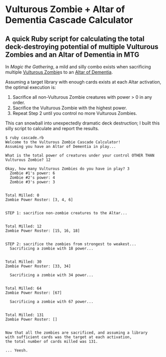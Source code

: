 # Vulturous Zombie + Altar of Dementia Cascade Calculator

## A quick Ruby script for calculating the total deck-destroying potential of multiple Vulturous Zombies and an Altar of Dementia in MTG

In *Magic the Gathering*, a mild and silly combo exists when sacrificing multiple [Vulturous Zombie](https://gatherer.wizards.com/Pages/Card/Details.aspx?multiverseid=446906)s to an [Altar of Dementia](https://gatherer.wizards.com/Pages/Card/Details.aspx?multiverseid=464167).

Assuming a target library with enough cards exists at each Altar activation, the optimal execution is:

1. Sacrifice all non-Vulturous Zombie creatures with power > 0 in any order.
2. Sacrifice the Vulturous Zombie with the highest power.
3. Repeat Step 2 until you control no more Vulturous Zombies.

This can snowball into unexpectedly dramatic deck destruction; I built this silly script to calculate and report the results.

```terminal
$ ruby cascade.rb
Welcome to the Vulturous Zombie Cascade Calculator!
Assuming you have an Altar of Dementia in play...

What is the total power of creatures under your control OTHER THAN Vulturous Zombie? 12

Okay, how many Vulturous Zombies do you have in play? 3
  Zombie #1's power: 6
  Zombie #2's power: 4
  Zombie #3's power: 3


Total Milled: 0
Zombie Power Roster: [3, 4, 6]


STEP 1: sacrifice non-zombie creatures to the Altar...


Total Milled: 12
Zombie Power Roster: [15, 16, 18]


STEP 2: sacrifice the zombies from strongest to weakest...
  Sacrificing a zombie with 18 power...


Total Milled: 30
Zombie Power Roster: [33, 34]

  Sacrificing a zombie with 34 power...


Total Milled: 64
Zombie Power Roster: [67]

  Sacrificing a zombie with 67 power...


Total Milled: 131
Zombie Power Roster: []


Now that all the zombies are sacrificed, and assuming a library
with sufficient cards was the target at each activation,
the total number of cards milled was 131.

... Yeesh.
```
